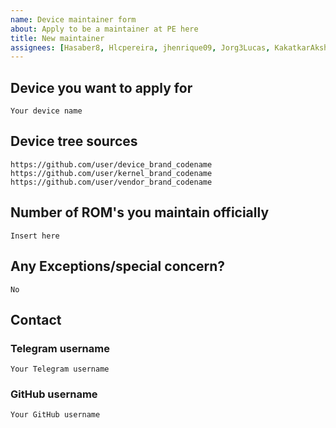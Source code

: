 ```yaml
---
name: Device maintainer form
about: Apply to be a maintainer at PE here
title: New maintainer
assignees: [Hasaber8, Hlcpereira, jhenrique09, Jorg3Lucas, KakatkarAkshay, jjpprrrr]
---
```


## Device you want to apply for
```
Your device name
```

## Device tree sources
<!--
* Must be public on GitHub/GitLab
* Must add kernel and vendor as well
* Authorship should be proper
* Add common trees if applicable
-->
```
https://github.com/user/device_brand_codename
https://github.com/user/kernel_brand_codename
https://github.com/user/vendor_brand_codename
```

## Number of ROM's you maintain officially
```
Insert here
```

## Any Exceptions/special concern?
```
No
```

## Contact

### Telegram username
```
Your Telegram username
```

### GitHub username
```
Your GitHub username
```
